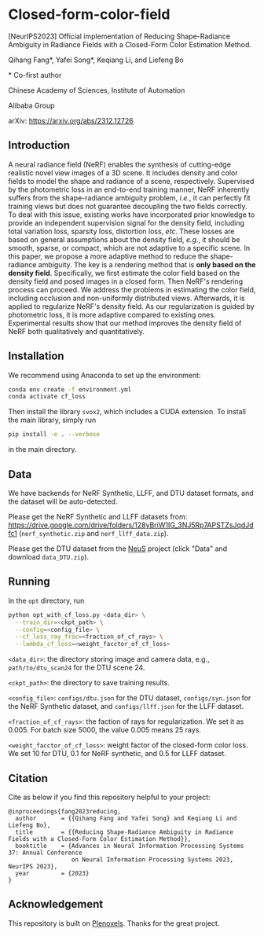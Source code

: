 # Closed-form-color-field
[NeurIPS2023] Official implementation of Reducing Shape-Radiance Ambiguity in Radiance Fields with a Closed-Form Color Estimation Method.

Qihang Fang*, Yafei Song*, Keqiang Li, and Liefeng Bo

\* Co-first author

Chinese Academy of Sciences, Institute of Automation

Alibaba Group

arXiv: https://arxiv.org/abs/2312.12726

## Introduction
A neural radiance field (NeRF) enables the synthesis of cutting-edge realistic novel view images of a 3D scene. 
It includes density and color fields to model the shape and radiance of a scene, respectively. Supervised by the 
photometric loss in an end-to-end training manner, NeRF inherently suffers from the shape-radiance ambiguity problem, 
*i.e.*, it can perfectly fit training views but does not guarantee decoupling the two fields correctly. 
To deal with this issue, existing works have incorporated prior knowledge to provide an independent supervision signal 
for the density field, including total variation loss, sparsity loss, distortion loss, *etc*. 
These losses are based on general assumptions about the density field, *e.g.*, 
it should be smooth, sparse, or compact, which are not adaptive to a specific scene. 
In this paper, we propose a more adaptive method to reduce the shape-radiance ambiguity. 
The key is a rendering method that is **only based on the density field**. 
Specifically, we first estimate the color field based on the density field and posed 
images in a closed form. Then NeRF's rendering process can proceed. 
We address the problems in estimating the color field, including occlusion and 
non-uniformly distributed views. Afterwards, it is applied to regularize NeRF's density field. 
As our regularization is guided by photometric loss, it is more adaptive compared to existing ones. 
Experimental results show that our method improves the density field of NeRF both qualitatively and quantitatively.

## Installation
We recommend using Anaconda to set up the environment:

```sh
conda env create -f environment.yml
conda activate cf_loss
```

Then install the library `svox2`, which includes a CUDA extension.
To install the main library, simply run
```sh
pip install -e . --verbose
```
in the main directory.

## Data

We have backends for NeRF Synthetic, LLFF, and DTU dataset formats, and the dataset will be auto-detected.

Please get the NeRF Synthetic and LLFF datasets from:
<https://drive.google.com/drive/folders/128yBriW1IG_3NJ5Rp7APSTZsJqdJdfc1>
(`nerf_synthetic.zip` and `nerf_llff_data.zip`).

Please get the DTU dataset from the [NeuS](https://github.com/Totoro97/NeuS) project
(click "Data" and download `data_DTU.zip`).

## Running
In the `opt` directory, run

```sh
python opt_with_cf_loss.py <data_dir> \
  --train_dir=<ckpt_path> \
  --config=<config_file> \
  --cf_loss_ray_frac=<fraction_of_cf_rays> \
  --lambda_cf_loss=<weight_facctor_of_cf_loss>
```
`<data_dir>`: the directory storing image and camera data, e.g., `path/to/dtu_scan24` for the DTU scene 24.

`<ckpt_path>`: the directory to save training results.

`<config_file>`: `configs/dtu.json` for the DTU dataset, `configs/syn.json` for the NeRF Synthetic dataset,
and `configs/llff.json` for the LLFF dataset.

`<fraction_of_cf_rays>`: the faction of rays for regularization. We set it as 0.005. For batch size 5000, the value 0.005 means 25 rays.

`<weight_facctor_of_cf_loss>`: weight factor of the closed-form color loss. We set 10 for DTU, 0.1 for NeRF synthetic, and 0.5 for LLFF dataset.

## Citation
Cite as below if you find this repository helpful to your project:
```
@inproceedings{fang2023reducing,
  author       = {{Qihang Fang and Yafei Song} and Keqiang Li and Liefeng Bo},
  title        = {{Reducing Shape-Radiance Ambiguity in Radiance Fields with a Closed-Form Color Estimation Method}},
  booktitle    = {Advances in Neural Information Processing Systems 37: Annual Conference
                  on Neural Information Processing Systems 2023, NeurIPS 2023},
  year         = {2023}
}
```

## Acknowledgement
This repository is built on [Plenoxels](https://github.com/sxyu/svox2). Thanks for the great project.
